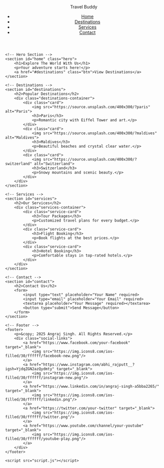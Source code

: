 <!DOCTYPE html>
<html lang="en">
<head>
    <meta charset="UTF-8">
    <meta name="viewport" content="width=device-width, initial-scale=1.0">
    <title>Travel Buddy - Travel Website</title>
    <link rel="stylesheet" href="style.css">
</head>
<body>
    <!-- Navbar -->
    <header>
        <div class="logo">Travel Buddy</div>
        <nav>
            <ul>
                <li><a href="#home">Home</a></li>
                <li><a href="#destinations">Destinations</a></li>
                <li><a href="#services">Services</a></li>
                <li><a href="#contact">Contact</a></li>
            </ul>
        </nav>
    </header>

    <!-- Hero Section -->
    <section id="home" class="hero">
        <h1>Explore The World With Us</h1>
        <p>Your adventure starts here!</p>
        <a href="#destinations" class="btn">View Destinations</a>
    </section>

    <!-- Destinations -->
    <section id="destinations">
        <h2>Popular Destinations</h2>
        <div class="destinations-container">
            <div class="card">
                <img src="https://source.unsplash.com/400x300/?paris" alt="Paris">
                <h3>Paris</h3>
                <p>Romantic city with Eiffel Tower and art.</p>
            </div>
            <div class="card">
                <img src="https://source.unsplash.com/400x300/?maldives" alt="Maldives">
                <h3>Maldives</h3>
                <p>Beautiful beaches and crystal clear water.</p>
            </div>
            <div class="card">
                <img src="https://source.unsplash.com/400x300/?switzerland" alt="Switzerland">
                <h3>Switzerland</h3>
                <p>Snowy mountains and scenic beauty.</p>
            </div>
        </div>
    </section>

    <!-- Services -->
    <section id="services">
        <h2>Our Services</h2>
        <div class="services-container">
            <div class="service-card">
                <h3>Tour Packages</h3>
                <p>Customized travel plans for every budget.</p>
            </div>
            <div class="service-card">
                <h3>Flight Booking</h3>
                <p>Book flights at the best prices.</p>
            </div>
            <div class="service-card">
                <h3>Hotel Booking</h3>
                <p>Comfortable stays in top-rated hotels.</p>
            </div>
        </div>
    </section>

    <!-- Contact -->
    <section id="contact">
        <h2>Contact Us</h2>
        <form>
            <input type="text" placeholder="Your Name" required>
            <input type="email" placeholder="Your Email" required>
            <textarea placeholder="Your Message" required></textarea>
            <button type="submit">Send Message</button>
        </form>
    </section>

    <!-- Footer -->
    <footer>
        <p>&copy; 2025 Angraj Singh. All Rights Reserved.</p>
        <div class="social-links">
            <a href="https://www.facebook.com/your-facebook" target="_blank">
                <img src="https://img.icons8.com/ios-filled/30/ffffff/facebook-new.png"/>
            </a>
            <a href="https://www.instagram.com/abhi_rajputt__?igsh=YjdqZGN2azQydmty" target="_blank">
                <img src="https://img.icons8.com/ios-filled/30/ffffff/instagram-new.png"/>
            </a>
            <a href="https://www.linkedin.com/in/angraj-singh-a5bba2265/" target="_blank">
                <img src="https://img.icons8.com/ios-filled/30/ffffff/linkedin.png"/>
            </a>
            <a href="https://twitter.com/your-twitter" target="_blank">
                <img src="https://img.icons8.com/ios-filled/30/ffffff/twitter.png"/>
            </a>
            <a href="https://www.youtube.com/channel/your-youtube" target="_blank">
                <img src="https://img.icons8.com/ios-filled/30/ffffff/youtube-play.png"/>
            </a>
        </div>
    </footer>

    <script src="script.js"></script>
</body>
</html>

